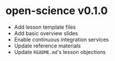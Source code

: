 # open-science v0.1.0

* Add lesson template files
* Add basic overview slides
* Enable continuous integration services
* Update reference materials
* Update `README.md`'s lesson objections
